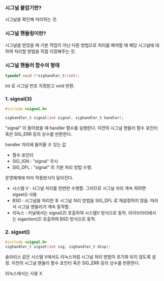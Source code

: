 ### 시그널 붙잡기란?
시그널을 확인해 처리하는 것.

### 시그널 핸들링이란?
시그널을 받았을 때 기본 작업이 아닌 다른 방법으로 처리를 해야할 때
해당 시그널에 대하여 처리할 방법을 직접 지정해주는 것.

### 시그널 핸들러 함수의 형태
```c
typedef void (*sighandler_t)(int);
```
int 로 시그널 번호 지정받고 void 반환.

### 1. signal(3)
```c
#include <signal.h>

sighandler_t signal(int signal, sighandler_t handler);
```
"signal" 이 들어왔을 때 handler 함수를 실행한다.
이전의 시그널 핸들러 함수 포인터 혹은 SIG_ERR 등의 상수를 반환한다.

handler 자리에 들어올 수 있는 값
- 함수 포인터
- SIG_IGN : "signal" 무시
- SIG_DFL : "signal" 의 기본 처리 방법 수행.

운영체제에 따라 작동방식이 달라진다.
- 시스템 V : 시그널 처리를 한번만 수행함. 그러므로 시그널 처리 계속 하려면 sigset() 사용
- BSD : 시그널을 처리한 후 시그널 처리 방법을 SIG_DFL 로 재설정하지 않음. 따라서 시그널 핸들러가 계속 동작함.
- 리눅스 : 커널에서는 signal(2) 호출하여 시스템V 방식으로 동작, 라이브러리에서는 sigaction(2) 호출하여 BSD 방식으로 동작.


### 2. sigset()
```c
#include <signal.h>
sighandler_t sigset(int sig, sighandler_t disp);
```

솔라리스 같은 시스템 V에서도 리눅스처럼 시그널 처리 방법이 초기화 되지 않도록 설정.
이전의 시그널 핸들러 함수 포인터 혹은 SIG_ERR 등의 상수를 반환한다.

리눅스에서는 사용 X